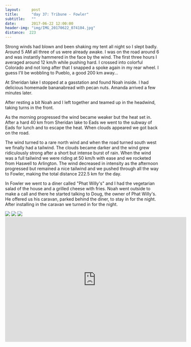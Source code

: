 ```yaml
---
layout:     post
title:      "day 37: Tribune - Fowler"
subtitle:   ""
date:       2017-06-22 12:00:00
header-img: "img/IMG_20170622_074104.jpg"
distance:  223
---
```


Strong winds had blown and been shaking my tent all night so I slept badly.
Around 5 AM all three of us were already awake.
I was on the road around 6 and was instantly hammered in the face by the wind.
The first three hours I averaged around 12 km/h while pushing hard.
I crossed into colorful Colorado and not long after that I snapped a spoke again in my rear wheel.
I guess I'll be wobbling to Pueblo, a good 200 km away...

At Sheridan lake I stopped at a gasstation and found Noah inside.
I had delicious homemade bananabread with pecan nuts.
Amanda arrived a few minutes later.

After resting a bit Noah and I left together and teamed up in the headwind, taking turns in the front.

As the morning progressed the wind became weaker but the heat set in.
After a hard 40 km from Sheridan lake to Eads we went to the subway of Eads for lunch and to escape the heat.
When clouds appeared we got back on the road.

The wind turned to a rare north wind and when the road turned south west we finally had a tailwind.
The clouds became darker and the wind grew ridiculously strong after a short but intense burst of rain.
When the wind was a full tailwind we were riding at 50 km/h with ease and we rocketed from Haswell to Arlington.
The wind decreased in intensity as the afternoon progressed but remained a nice tailwind and we pushed through all the way to Fowler, making the total distance 222.5 km for the day.

In Fowler we went to a diner called "Phat Willy's" and I had the vegetarian salad of the house and a grilled cheese with fries.
Noah went outside to make a call and there he started talking to Doug, the owner of Phat Willy's.
He offered us his caravan, parked behind the diner, to stay in for the night.
After installing in the caravan we turned in for the night.


<img src="{{ site.baseurl }}/img/IMG_20170622_073234.jpg">
<span class="caption text-muted"></span>

<img src="{{ site.baseurl }}/img/IMG_20170622_113535.jpg">
<span class="caption text-muted"></span>

<img src="{{ site.baseurl }}/img/IMG_20170622_160423.jpg">
<span class="caption text-muted"></span>


<iframe height='405' width='590' frameborder='0' allowtransparency='true' scrolling='no' src='https://www.strava.com/activities/1049734806/embed/efc2c44a5a526f84be3ab8c5d7d2c8712a996d51'></iframe>
